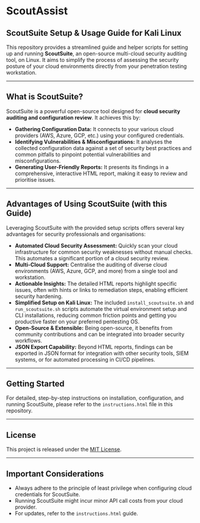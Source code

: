 # ScoutAssist 
## ScoutSuite Setup & Usage Guide for Kali Linux

This repository provides a streamlined guide and helper scripts for setting up and running **ScoutSuite**, an open-source multi-cloud security auditing tool, on Linux. It aims to simplify the process of assessing the security posture of your cloud environments directly from your penetration testing workstation.

---

## What is ScoutSuite?

ScoutSuite is a powerful open-source tool designed for **cloud security auditing and configuration review**. It achieves this by:
* **Gathering Configuration Data:** It connects to your various cloud providers (AWS, Azure, GCP, etc.) using your configured credentials.
* **Identifying Vulnerabilities & Misconfigurations:** It analyses the collected configuration data against a set of security best practices and common pitfalls to pinpoint potential vulnerabilities and misconfigurations.
* **Generating User-Friendly Reports:** It presents its findings in a comprehensive, interactive HTML report, making it easy to review and prioritise issues.

---

## Advantages of Using ScoutSuite (with this Guide)

Leveraging ScoutSuite with the provided setup scripts offers several key advantages for security professionals and organisations:

* **Automated Cloud Security Assessment:** Quickly scan your cloud infrastructure for common security weaknesses without manual checks. This automates a significant portion of a cloud security review.
* **Multi-Cloud Support:** Centralise the auditing of diverse cloud environments (AWS, Azure, GCP, and more) from a single tool and workstation.
* **Actionable Insights:** The detailed HTML reports highlight specific issues, often with hints or links to remediation steps, enabling efficient security hardening.
* **Simplified Setup on Kali Linux:** The included `install_scoutsuite.sh` and `run_scoutsuite.sh` scripts automate the virtual environment setup and CLI installations, reducing common friction points and getting you productive faster on your preferred pentesting OS.
* **Open-Source & Extensible:** Being open-source, it benefits from community contributions and can be integrated into broader security workflows.
* **JSON Export Capability:** Beyond HTML reports, findings can be exported in JSON format for integration with other security tools, SIEM systems, or for automated processing in CI/CD pipelines.

---

## Getting Started

For detailed, step-by-step instructions on installation, configuration, and running ScoutSuite, please refer to the `instructions.html` file in this repository.

---

## License

This project is released under the [MIT License](LICENSE).

---

## Important Considerations

* Always adhere to the principle of least privilege when configuring cloud credentials for ScoutSuite.
* Running ScoutSuite might incur minor API call costs from your cloud provider.
* For updates, refer to the `instructions.html` guide.
